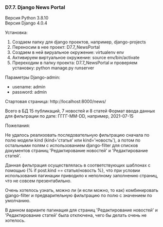 ### D7.7. Django News Portal

Версия Python 3.8.10  
Версия Django 4.0.4

Установка:
1. Создаем папку для django проектов, например, django-projects
2. Переносим в нее проект: D7.7_NewsPortal
3. Создаем в ней вируальное окружение: virtualenv env
4. Активируем виртуальное окружение: source env/bin/activate
5. Пререходим в папку проекта: D7.7_NewsPortal и проверяем установку: python manage.py runserver

Параметры Django-admin:
- usename:  admin
- password: admin

Стартовая страница:
  http://localhost:8000/news/

Всего в БД 15 публикаций, 7 новостей и 8 статей
Формат ввода данных для фильтрации по дате: ГГГГ-MM-DD, например, 2021-07-15

Пожелания:

Не удалось реализовать последовательную фильтрацию сначала по полю модели kind (kind='статья' или kind='новость'),
а потом по остальными полям с использованием django-filter для списков документов страниц 
'Редактирование новостей' и 'Редактирование статей'.

Данная фильтрация осуществлялась в соответствующих шаблонах с помощью  {% if post.kind == статья/новость %},
что при условии использования пагинации приводило к неполному заполнению страниц, что не совсем презентабильно.

Очень хотелось узнать, можно ли (и если можно, то как) комбинировать gjango-filter и 
предварительную фильтрацию по полю с значением по умолчанию.

В данном варианте пагинация для страниц 'Редактирование новостей' и 'Редактирование статей' была отключена,
чего бы делать очень не хотелось.




